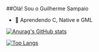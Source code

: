 ##Olá! Sou o Guilherme Sampaio

- 🌱 Aprendendo C, Native e GML

[![Anurag's GitHub stats](https://github-readme-stats.vercel.app/api?username=GuilhermeSsampaio&show_icons=true&theme=radical)](https://github.com/anuraghazra/github-readme-stats)

[![Top Langs](https://github-readme-stats.vercel.app/api/top-langs/?username=GuilhermeSsampaio&size_weight=0.5&count_weight=0.5&show_icons=true&theme=radical)](https://github.com/anuraghazra/github-readme-stats)
